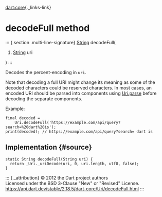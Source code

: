 [dart:core](../../dart-core/dart-core-library){._links-link}

decodeFull method
=================

::: {.section .multi-line-signature}
[String](../string-class) decodeFull(

1.  [String](../string-class) uri

)
:::

Decodes the percent-encoding in `uri`.

Note that decoding a full URI might change its meaning as some of the
decoded characters could be reserved characters. In most cases, an
encoded URI should be parsed into components using [Uri.parse](parse)
before decoding the separate components.

Example:

``` {.language-dart data-language="dart"}
final decoded =
    Uri.decodeFull('https://example.com/api/query?search=%20dart%20is');
print(decoded); // https://example.com/api/query?search= dart is
```

Implementation {#source}
--------------

``` {.language-dart data-language="dart"}
static String decodeFull(String uri) {
  return _Uri._uriDecode(uri, 0, uri.length, utf8, false);
}
```

::: {._attribution}
© 2012 the Dart project authors\
Licensed under the BSD 3-Clause \"New\" or \"Revised\" License.\
<https://api.dart.dev/stable/2.18.5/dart-core/Uri/decodeFull.html>
:::
